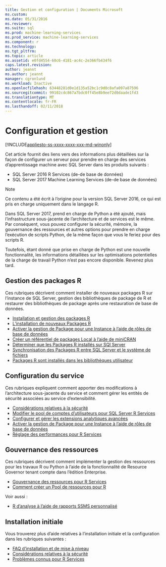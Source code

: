 ```yaml
---
title: Gestion et configuration | Documents Microsoft
ms.custom: 
ms.date: 05/31/2016
ms.reviewer: 
ms.suite: sql
ms.prod: machine-learning-services
ms.prod_service: machine-learning-services
ms.component: r
ms.technology: 
ms.tgt_pltfrm: 
ms.topic: article
ms.assetid: e0fd4554-60c6-4181-ac4c-2e366fb434f6
caps.latest.revision: 
author: jeannt
ms.author: jeannt
manager: cgronlund
ms.workload: Inactive
ms.openlocfilehash: 63448281d0e1d135a52bc1c9d0c8afa097a87596
ms.sourcegitcommit: 99102cdc867a7bdc0ff45e8b9ee72d0daade1fd3
ms.translationtype: MT
ms.contentlocale: fr-FR
ms.lasthandoff: 02/11/2018
---
```

# <a name="configuration-and-management"></a>Configuration et gestion
[!INCLUDE[appliesto-ss-xxxx-xxxx-xxx-md-winonly](../../includes/appliesto-ss-xxxx-xxxx-xxx-md-winonly.md)]

Cet article fournit des liens vers des informations plus détaillées sur la façon de configurer un serveur pour prendre en charge des services d’apprentissage machine avec SQL Server dans les produits suivants :

+ SQL Server 2016 R Services (de-de base de données)
+ SQL Server 2017 Machine Learning Services (de-de base de données)

> [!NOTE]
> 
> Ce contenu a été écrit à l’origine pour la version SQL Server 2016, ce qui est pris en charge uniquement dans le langage R.
> 
> Dans SQL Server 2017, prend en charge de Python a été ajouté, mais l’infrastructure sous-jacente de l’architecture et de services est le même. Par conséquent, vous pouvez configurer la sécurité, mémoire, la gouvernance des ressources et autres options pour prendre en charge l’exécution de scripts Python, de la même façon que vous le feriez pour des scripts R.
> 
> Toutefois, étant donné que prise en charge de Python est une nouvelle fonctionnalité, les informations détaillées sur les optimisations potentielles de la charge de travail Python n’est pas encore disponible. Revenez plus tard.

## <a name="r-package-management"></a>Gestion des packages R

Ces rubriques décrivent comment installer de nouveaux packages R sur l’instance de SQL Server, gestion des bibliothèques de package de R et restaurer des bibliothèques de package après une restauration de base de données.

+ [Installation et gestion des packages R](installing-and-managing-r-packages.md)
+ [L’installation de nouveaux Packages R](install-additional-r-packages-on-sql-server.md)
+ [Activer la gestion de Package pour une Instance à l’aide de rôles de base de données](r-package-how-to-enable-or-disable.md)
+ [Créer un référentiel de packages Local à l’aide de miniCRAN](create-a-local-package-repository-using-minicran.md)
+ [Déterminer que les Packages R installés sur SQl Server](determine-which-packages-are-installed-on-sql-server.md)
+ [Synchronisation des Packages R entre SQL Server et le système de fichiers](package-install-uninstall-and-sync.md)
+ [Packages R sont installés dans les bibliothèques utilisateur](packages-installed-in-user-libraries.md)

## <a name="service-configuration"></a>Configuration du service

Ces rubriques expliquent comment apporter des modifications à l’architecture sous-jacente du service et comment gérer les entités de sécurité associées au service d’extensibilité.

+ [Considérations relatives à la sécurité](security-considerations-for-the-r-runtime-in-sql-server.md)
+ [Modifier le pool de comptes d’utilisateurs pour SQL Server R Services](../../advanced-analytics/r/modify-the-user-account-pool-for-sql-server-r-services.md)
+ [Configurer et gérer les extensions analytiques avancées](../../advanced-analytics/r/configure-and-manage-advanced-analytics-extensions.md)
+ [Activer la gestion de Package pour une Instance à l’aide de rôles de base de données](r-package-how-to-enable-or-disable.md)
+ [Réglage des performances pour R Services](sql-server-r-services-performance-tuning.md)

## <a name="resource-governance"></a>Gouvernance des ressources

Ces rubriques décrivent comment implémenter la gestion des ressources pour les travaux R ou Python à l’aide de la fonctionnalité de Resource Governor tenant compte dans l’édition Enterprise.

+ [Gouvernance des ressources pour R Services](../../advanced-analytics/r/resource-governance-for-r-services.md)
+ [Comment créer un Pool de ressources pour R](../../advanced-analytics/r/how-to-create-a-resource-pool-for-r.md)

Voir aussi :

+ [R d’analyse à l’aide de rapports SSMS personnalisé](monitor-r-services-using-custom-reports-in-management-studio.md)

## <a name="initial-setup"></a>Installation initiale

Vous trouverez plus d’aide relatives à l’installation initiale et la configuration dans les rubriques suivantes :

+ [FAQ d’installation et de mise à niveau](../r/upgrade-and-installation-faq-sql-server-r-services.md)
+ [Considérations relatives à la sécurité](../r/security-considerations-for-the-r-runtime-in-sql-server.md)
+ [Problèmes connus pour R Services](../../advanced-analytics/known-issues-for-sql-server-machine-learning-services.md)

